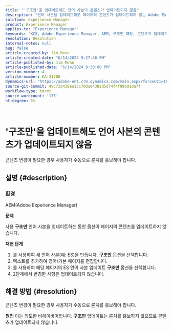 ```yaml
---
title: "'구조만'을 업데이트해도 언어 사본의 콘텐츠가 업데이트되지 않음"
description: "언어 사본을 업데이트해도 페이지의 콘텐츠가 업데이트되지 않는 Adobe Experience Manager 문제를 해결하는 방법을 알아봅니다."
solution: Experience Manager
product: Experience Manager
applies-to: "Experience Manager"
keywords: "KCS, Adobe Experience Manager, AEM, 구조만 해당, 콘텐츠가 업데이트되지 않음, 언어 사본, FAQ"
resolution: Resolution
internal-notes: null
bug: false
article-created-by: Jim Menn
article-created-date: "6/14/2024 9:27:36 PM"
article-published-by: Jim Menn
article-published-date: "6/14/2024 9:30:00 PM"
version-number: 4
article-number: KA-21708
dynamics-url: "https://adobe-ent.crm.dynamics.com/main.aspx?forceUCI=1&pagetype=entityrecord&etn=knowledgearticle&id=01c8dee5-942a-ef11-840a-000d3a5a67ba"
source-git-commit: 49c73a438ea13c70da04382d5d74f4f99b91da7f
workflow-type: tm+mt
source-wordcount: '175'
ht-degree: 5%

---
```


# &#39;구조만&#39;을 업데이트해도 언어 사본의 콘텐츠가 업데이트되지 않음


콘텐츠 변경이 필요한 경우 사용자가 수동으로 론치를 홍보해야 합니다.

## 설명 {#description}


### <b>환경</b>

AEM(Adobe Experience Manager)

<b>문제</b>

사용 <b>구조만</b> 언어 사본을 업데이트하는 동안 옵션이 페이지의 콘텐츠를 업데이트하지 않습니다.

<b>재현 단계</b>

1. 를 사용하여 새 언어 사본(예: ES)을 만듭니다. <b>구조만</b> 옵션을 선택합니다.
2. 텍스트를 추가하여 영어/기본 페이지를 편집합니다.
3. 를 사용하여 해당 페이지의 ES 언어 사본 업데이트 <b>구조만</b> 옵션을 선택합니다.
4. 2단계에서 변경한 사항은 업데이트되지 않습니다.



## 해결 방법 {#resolution}


콘텐츠 변경이 필요한 경우 사용자가 수동으로 론치를 홍보해야 합니다.


<b>원인</b>
이는 의도한 비헤이비어입니다. <b>구조만</b> 업데이트는 론치를 홍보하지 않으므로 콘텐츠가 업데이트되지 않습니다.
